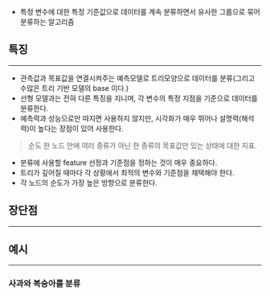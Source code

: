 - 특정 변수에 대한 특정 기준값으로 데이터를 계속 분류하면서 유사한 그룹으로 묶어 분류하는 알고리즘

## 특징
---
- 관측값과 목표값을 연결시켜주는 예측모델로 트리모양으로 데이터를 분류(그리고 수많은 트리 기반 모델의 base 이다.)
- 선형 모델과는 전혀 다른 특징을 지니며, 각 변수의 특정 지점을 기준으로 데이터를 분류한다.
- 예측력과 성능으로만 따지면 사용하지 않지만, 시각화가 매우 뛰어나 설명력(해석력)이 높다는 장점이 있어 사용한다. 


>  순도 
> 한 노드 안에 여러 종류가 아닌 한 종류의 목표값만 있는 상태에 대한 지표.

- 분류에 사용할 feature 선정과 기준점을 정하는 것이 매우 중요하다.
- 트리가 깊어질 때마다 각 상황에서 최적의 변수와 기준점을 채택해야 한다.
- 각 노드의 순도가 가장 높은 방향으로 분류한다.

## 장단점
---


## 예시
---
### 사과와 복숭아를 분류

